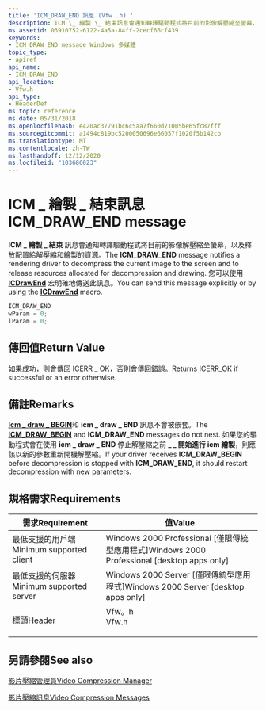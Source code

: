 ```yaml
---
title: 'ICM_DRAW_END 訊息 (Vfw .h) '
description: ICM \_ 繪製 \_ 結束訊息會通知轉譯驅動程式將目前的影像解壓縮至螢幕，以及釋放配置給解壓縮和繪製的資源。 您可以使用 ICDrawEnd 宏明確地傳送此訊息。
ms.assetid: 03910752-6122-4a5a-84ff-2cecf66cf439
keywords:
- ICM_DRAW_END message Windows 多媒體
topic_type:
- apiref
api_name:
- ICM_DRAW_END
api_location:
- Vfw.h
api_type:
- HeaderDef
ms.topic: reference
ms.date: 05/31/2018
ms.openlocfilehash: e420ac37791bc6c5aa7f660d71005be65fc87fff
ms.sourcegitcommit: a1494c819bc5200050696e66057f1020f5b142cb
ms.translationtype: MT
ms.contentlocale: zh-TW
ms.lasthandoff: 12/12/2020
ms.locfileid: "103686023"
---
```

# <a name="icm_draw_end-message"></a><span data-ttu-id="7ce4d-105">ICM \_ 繪製 \_ 結束訊息</span><span class="sxs-lookup"><span data-stu-id="7ce4d-105">ICM\_DRAW\_END message</span></span>

<span data-ttu-id="7ce4d-106">**ICM \_ 繪製 \_ 結束** 訊息會通知轉譯驅動程式將目前的影像解壓縮至螢幕，以及釋放配置給解壓縮和繪製的資源。</span><span class="sxs-lookup"><span data-stu-id="7ce4d-106">The **ICM\_DRAW\_END** message notifies a rendering driver to decompress the current image to the screen and to release resources allocated for decompression and drawing.</span></span> <span data-ttu-id="7ce4d-107">您可以使用 [**ICDrawEnd**](/windows/desktop/api/Vfw/nf-vfw-icdrawend) 宏明確地傳送此訊息。</span><span class="sxs-lookup"><span data-stu-id="7ce4d-107">You can send this message explicitly or by using the [**ICDrawEnd**](/windows/desktop/api/Vfw/nf-vfw-icdrawend) macro.</span></span>


```C++
ICM_DRAW_END 
wParam = 0; 
lParam = 0; 
```



## <a name="return-value"></a><span data-ttu-id="7ce4d-108">傳回值</span><span class="sxs-lookup"><span data-stu-id="7ce4d-108">Return Value</span></span>

<span data-ttu-id="7ce4d-109">如果成功，則會傳回 ICERR \_ OK，否則會傳回錯誤。</span><span class="sxs-lookup"><span data-stu-id="7ce4d-109">Returns ICERR\_OK if successful or an error otherwise.</span></span>

## <a name="remarks"></a><span data-ttu-id="7ce4d-110">備註</span><span class="sxs-lookup"><span data-stu-id="7ce4d-110">Remarks</span></span>

<span data-ttu-id="7ce4d-111">[**Icm \_ draw \_ BEGIN**](icm-draw-begin.md)和 **icm \_ draw \_ END** 訊息不會被嵌套。</span><span class="sxs-lookup"><span data-stu-id="7ce4d-111">The [**ICM\_DRAW\_BEGIN**](icm-draw-begin.md) and **ICM\_DRAW\_END** messages do not nest.</span></span> <span data-ttu-id="7ce4d-112">如果您的驅動程式會在使用 **icm \_ draw \_ END** 停止解壓縮之前 **\_ \_ 開始進行 icm 繪製**，則應該以新的參數重新開機解壓縮。</span><span class="sxs-lookup"><span data-stu-id="7ce4d-112">If your driver receives **ICM\_DRAW\_BEGIN** before decompression is stopped with **ICM\_DRAW\_END**, it should restart decompression with new parameters.</span></span>

## <a name="requirements"></a><span data-ttu-id="7ce4d-113">規格需求</span><span class="sxs-lookup"><span data-stu-id="7ce4d-113">Requirements</span></span>



| <span data-ttu-id="7ce4d-114">需求</span><span class="sxs-lookup"><span data-stu-id="7ce4d-114">Requirement</span></span> | <span data-ttu-id="7ce4d-115">值</span><span class="sxs-lookup"><span data-stu-id="7ce4d-115">Value</span></span> |
|-------------------------------------|----------------------------------------------------------------------------------|
| <span data-ttu-id="7ce4d-116">最低支援的用戶端</span><span class="sxs-lookup"><span data-stu-id="7ce4d-116">Minimum supported client</span></span><br/> | <span data-ttu-id="7ce4d-117">Windows 2000 Professional \[僅限傳統型應用程式\]</span><span class="sxs-lookup"><span data-stu-id="7ce4d-117">Windows 2000 Professional \[desktop apps only\]</span></span><br/>                       |
| <span data-ttu-id="7ce4d-118">最低支援的伺服器</span><span class="sxs-lookup"><span data-stu-id="7ce4d-118">Minimum supported server</span></span><br/> | <span data-ttu-id="7ce4d-119">Windows 2000 Server \[僅限傳統型應用程式\]</span><span class="sxs-lookup"><span data-stu-id="7ce4d-119">Windows 2000 Server \[desktop apps only\]</span></span><br/>                             |
| <span data-ttu-id="7ce4d-120">標頭</span><span class="sxs-lookup"><span data-stu-id="7ce4d-120">Header</span></span><br/>                   | <dl> <span data-ttu-id="7ce4d-121"><dt>Vfw。h</dt></span><span class="sxs-lookup"><span data-stu-id="7ce4d-121"><dt>Vfw.h</dt></span></span> </dl> |



## <a name="see-also"></a><span data-ttu-id="7ce4d-122">另請參閱</span><span class="sxs-lookup"><span data-stu-id="7ce4d-122">See also</span></span>

<dl> <dt>

[<span data-ttu-id="7ce4d-123">影片壓縮管理員</span><span class="sxs-lookup"><span data-stu-id="7ce4d-123">Video Compression Manager</span></span>](video-compression-manager.md)
</dt> <dt>

[<span data-ttu-id="7ce4d-124">影片壓縮訊息</span><span class="sxs-lookup"><span data-stu-id="7ce4d-124">Video Compression Messages</span></span>](video-compression-messages.md)
</dt> </dl>

 

 





